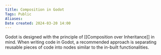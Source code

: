 ```yaml
---
title: Composition in Godot
Tags: Public 
Aliases:
Date created: 2024-03-20 14:00
---
```


 Godot is designed with the principle of [[Composition over Inheritance]] in mind. When writing code in Godot, a recommended approach is separating reusable pieces of code into nodes similar to the in-built functionalities. 